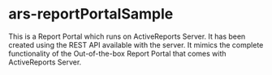 # ars-reportPortalSample
This is a Report Portal which runs on ActiveReports Server. It has been created using the REST API available with the server. It mimics the complete functionality of the Out-of-the-box Report Portal that comes with ActiveReports Server. 
